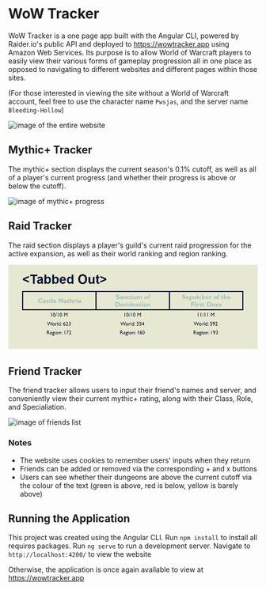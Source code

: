 # WoW Tracker
WoW Tracker is a one page app built with the Angular CLI, powered by Raider.io's public API and deployed to https://wowtracker.app using Amazon Web Services.  Its purpose is to allow World of Warcraft players to easily view their various forms of gameplay progression all in one place as opposed to navigating to different websites and different pages within those sites.

(For those interested in viewing the site without a World of Warcraft account, feel free to use the character name `Pwsjas`, and the server name `Bleeding-Hollow`)

![image of the entire website](https://github.com/Pwsjas/wowtracker/blob/main/app/docs/site.png?raw=true)

## Mythic+ Tracker

The mythic+ section displays the current season's 0.1% cutoff, as well as all of a player's current progress (and whether their progress is above or below the cutoff).

![image of mythic+ progress](https://github.com/Pwsjas/wowtracker/blob/main/app/docs/dungeons.png?raw=true)

## Raid Tracker

The raid section displays a player's guild's current raid progression for the active expansion, as well as their world ranking and region ranking.

![image of raid progress](https://github.com/Pwsjas/angular-sandbox/blob/development/app/docs/raids.png?raw=true)

## Friend Tracker

The friend tracker allows users to input their friend's names and server, and conveniently view their current mythic+ rating, along with their Class, Role, and Specialiation.

![image of friends list](https://github.com/Pwsjas/wowtracker/blob/main/app/docs/friends.png?raw=true)

### Notes

- The website uses cookies to remember users' inputs when they return
- Friends can be added or removed via the corresponding + and x buttons
- Users can see whether their dungeons are above the current cutoff via the colour of the text (green is above, red is below, yellow is barely above)

## Running the Application

This project was created using the Angular CLI.
Run `npm install` to install all requires packages.
Run `ng serve` to run a development server. Navigate to `http://localhost:4200/` to view the website

Otherwise, the application is once again available to view at https://wowtracker.app